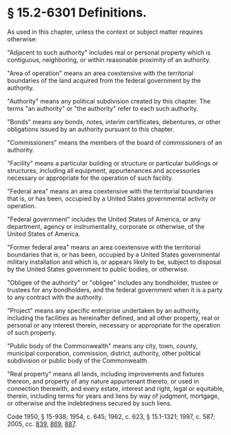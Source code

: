 # § 15.2-6301 Definitions.

<p>As used in this chapter, unless the context or subject matter requires otherwise:</p><p>"Adjacent to such authority" includes real or personal property which is contiguous, neighboring, or within reasonable proximity of an authority.</p><p>"Area of operation" means an area coextensive with the territorial boundaries of the land acquired from the federal government by the authority.</p><p>"Authority" means any political subdivision created by this chapter. The terms "an authority" or "the authority" refer to each such authority.</p><p>"Bonds" means any bonds, notes, interim certificates, debentures, or other obligations issued by an authority pursuant to this chapter.</p><p>"Commissioners" means the members of the board of commissioners of an authority.</p><p>"Facility" means a particular building or structure or particular buildings or structures, including all equipment, appurtenances and accessories necessary or appropriate for the operation of such facility.</p><p>"Federal area" means an area coextensive with the territorial boundaries that is, or has been, occupied by a United States governmental activity or operation.</p><p>"Federal government" includes the United States of America, or any department, agency or instrumentality, corporate or otherwise, of the United States of America.</p><p>"Former federal area" means an area coextensive with the territorial boundaries that is, or has been, occupied by a United States governmental military installation and which is, or appears likely to be, subject to disposal by the United States government to public bodies, or otherwise.</p><p>"Obligee of the authority" or "obligee" includes any bondholder, trustee or trustees for any bondholders, and the federal government when it is a party to any contract with the authority.</p><p>"Project" means any specific enterprise undertaken by an authority, including the facilities as hereinafter defined, and all other property, real or personal or any interest therein, necessary or appropriate for the operation of such property.</p><p>"Public body of the Commonwealth" means any city, town, county, municipal corporation, commission, district, authority, other political subdivision or public body of the Commonwealth.</p><p>"Real property" means all lands, including improvements and fixtures thereon, and property of any nature appurtenant thereto, or used in connection therewith, and every estate, interest and right, legal or equitable, therein, including terms for years and liens by way of judgment, mortgage, or otherwise and the indebtedness secured by such liens.</p><p>Code 1950, § 15-938; 1954, c. 645; 1962, c. 623, § 15.1-1321; 1997, c. 587; 2005, cc. <a href='http://lis.virginia.gov/cgi-bin/legp604.exe?051+ful+CHAP0839'>839</a>, <a href='http://lis.virginia.gov/cgi-bin/legp604.exe?051+ful+CHAP0869'>869</a>, <a href='http://lis.virginia.gov/cgi-bin/legp604.exe?051+ful+CHAP0887'>887</a>.</p>